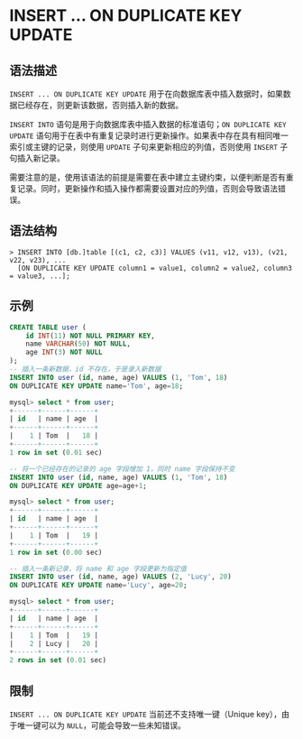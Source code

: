 # **INSERT ... ON DUPLICATE KEY UPDATE**

## **语法描述**

`INSERT ... ON DUPLICATE KEY UPDATE` 用于在向数据库表中插入数据时，如果数据已经存在，则更新该数据，否则插入新的数据。

`INSERT INTO` 语句是用于向数据库表中插入数据的标准语句；`ON DUPLICATE KEY UPDATE` 语句用于在表中有重复记录时进行更新操作。如果表中存在具有相同唯一索引或主键的记录，则使用 `UPDATE` 子句来更新相应的列值，否则使用 `INSERT` 子句插入新记录。

需要注意的是，使用该语法的前提是需要在表中建立主键约束，以便判断是否有重复记录。同时，更新操作和插入操作都需要设置对应的列值，否则会导致语法错误。

## **语法结构**

```
> INSERT INTO [db.]table [(c1, c2, c3)] VALUES (v11, v12, v13), (v21, v22, v23), ...
  [ON DUPLICATE KEY UPDATE column1 = value1, column2 = value2, column3 = value3, ...];
```

## **示例**

```sql
CREATE TABLE user (
    id INT(11) NOT NULL PRIMARY KEY,
    name VARCHAR(50) NOT NULL,
    age INT(3) NOT NULL
);
-- 插入一条新数据，id 不存在，于是录入新数据
INSERT INTO user (id, name, age) VALUES (1, 'Tom', 18)
ON DUPLICATE KEY UPDATE name='Tom', age=18;

mysql> select * from user;
+------+------+------+
| id   | name | age  |
+------+------+------+
|    1 | Tom  |   18 |
+------+------+------+
1 row in set (0.01 sec)

-- 将一个已经存在的记录的 age 字段增加 1，同时 name 字段保持不变
INSERT INTO user (id, name, age) VALUES (1, 'Tom', 18)
ON DUPLICATE KEY UPDATE age=age+1;

mysql> select * from user;
+------+------+------+
| id   | name | age  |
+------+------+------+
|    1 | Tom  |   19 |
+------+------+------+
1 row in set (0.00 sec)

-- 插入一条新记录，将 name 和 age 字段更新为指定值
INSERT INTO user (id, name, age) VALUES (2, 'Lucy', 20)
ON DUPLICATE KEY UPDATE name='Lucy', age=20;

mysql> select * from user;
+------+------+------+
| id   | name | age  |
+------+------+------+
|    1 | Tom  |   19 |
|    2 | Lucy |   20 |
+------+------+------+
2 rows in set (0.01 sec)
```

## **限制**

`INSERT ... ON DUPLICATE KEY UPDATE` 当前还不支持唯一键（Unique key），由于唯一键可以为 `NULL`，可能会导致一些未知错误。
